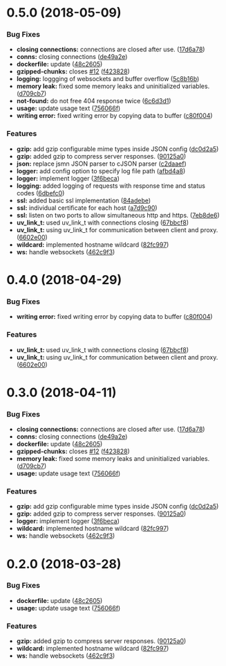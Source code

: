 <a name="0.5.0"></a>
# 0.5.0 (2018-05-09)


### Bug Fixes

* **closing connections:** connections are closed after use. ([17d6a78](https://github.com/bleenco/bproxy/commit/17d6a78))
* **conns:** closing connections ([de49a2e](https://github.com/bleenco/bproxy/commit/de49a2e))
* **dockerfile:** update ([48c2605](https://github.com/bleenco/bproxy/commit/48c2605))
* **gzipped-chunks:** closes [#12](https://github.com/bleenco/bproxy/issues/12) ([f423828](https://github.com/bleenco/bproxy/commit/f423828))
* **logging:** loggging of websockets and buffer overflow ([5c8b16b](https://github.com/bleenco/bproxy/commit/5c8b16b))
* **memory leak:** fixed some memory leaks and uninitialized variables. ([d709cb7](https://github.com/bleenco/bproxy/commit/d709cb7))
* **not-found:** do not free 404 response twice ([6c6d3d1](https://github.com/bleenco/bproxy/commit/6c6d3d1))
* **usage:** update usage text ([756066f](https://github.com/bleenco/bproxy/commit/756066f))
* **writing error:** fixed writing error by copying data to buffer ([c80f004](https://github.com/bleenco/bproxy/commit/c80f004))


### Features

* **gzip:** add gzip configurable mime types inside JSON config ([dc0d2a5](https://github.com/bleenco/bproxy/commit/dc0d2a5))
* **gzip:** added gzip to compress server responses. ([90125a0](https://github.com/bleenco/bproxy/commit/90125a0))
* **json:** replace jsmn JSON parser to cJSON parser ([c2daaef](https://github.com/bleenco/bproxy/commit/c2daaef))
* **logger:** add config option to specify log file path ([afbd4a8](https://github.com/bleenco/bproxy/commit/afbd4a8))
* **logger:** implement logger ([3f6beca](https://github.com/bleenco/bproxy/commit/3f6beca))
* **logging:** added logging of requests with response time and status codes ([6dbefc0](https://github.com/bleenco/bproxy/commit/6dbefc0))
* **ssl:** added basic ssl implementation ([84adebe](https://github.com/bleenco/bproxy/commit/84adebe))
* **ssl:** individual certificate for each host ([a7d9c90](https://github.com/bleenco/bproxy/commit/a7d9c90))
* **ssl:** listen on two ports to allow simultaneous http and https. ([7eb8de6](https://github.com/bleenco/bproxy/commit/7eb8de6))
* **uv_link_t:** used uv_link_t with connections closing ([67bbcf8](https://github.com/bleenco/bproxy/commit/67bbcf8))
* **uv_link_t:** using uv_link_t for communication between client and proxy. ([6602e00](https://github.com/bleenco/bproxy/commit/6602e00))
* **wildcard:** implemented hostname wildcard ([82fc997](https://github.com/bleenco/bproxy/commit/82fc997))
* **ws:** handle websockets ([462c9f3](https://github.com/bleenco/bproxy/commit/462c9f3))



<a name="0.4.0"></a>
# 0.4.0 (2018-04-29)


### Bug Fixes

* **writing error:** fixed writing error by copying data to buffer ([c80f004](https://github.com/bleenco/bproxy/commit/c80f004))


### Features

* **uv_link_t:** used uv_link_t with connections closing ([67bbcf8](https://github.com/bleenco/bproxy/commit/67bbcf8))
* **uv_link_t:** using uv_link_t for communication between client and proxy. ([6602e00](https://github.com/bleenco/bproxy/commit/6602e00))



<a name="0.3.0"></a>
# 0.3.0 (2018-04-11)


### Bug Fixes

* **closing connections:** connections are closed after use. ([17d6a78](https://github.com/bleenco/bproxy/commit/17d6a78))
* **conns:** closing connections ([de49a2e](https://github.com/bleenco/bproxy/commit/de49a2e))
* **dockerfile:** update ([48c2605](https://github.com/bleenco/bproxy/commit/48c2605))
* **gzipped-chunks:** closes [#12](https://github.com/bleenco/bproxy/issues/12) ([f423828](https://github.com/bleenco/bproxy/commit/f423828))
* **memory leak:** fixed some memory leaks and uninitialized variables. ([d709cb7](https://github.com/bleenco/bproxy/commit/d709cb7))
* **usage:** update usage text ([756066f](https://github.com/bleenco/bproxy/commit/756066f))


### Features

* **gzip:** add gzip configurable mime types inside JSON config ([dc0d2a5](https://github.com/bleenco/bproxy/commit/dc0d2a5))
* **gzip:** added gzip to compress server responses. ([90125a0](https://github.com/bleenco/bproxy/commit/90125a0))
* **logger:** implement logger ([3f6beca](https://github.com/bleenco/bproxy/commit/3f6beca))
* **wildcard:** implemented hostname wildcard ([82fc997](https://github.com/bleenco/bproxy/commit/82fc997))
* **ws:** handle websockets ([462c9f3](https://github.com/bleenco/bproxy/commit/462c9f3))



<a name="0.2.0"></a>
# 0.2.0 (2018-03-28)


### Bug Fixes

* **dockerfile:** update ([48c2605](https://github.com/bleenco/bproxy/commit/48c2605))
* **usage:** update usage text ([756066f](https://github.com/bleenco/bproxy/commit/756066f))


### Features

* **gzip:** added gzip to compress server responses. ([90125a0](https://github.com/bleenco/bproxy/commit/90125a0))
* **wildcard:** implemented hostname wildcard ([82fc997](https://github.com/bleenco/bproxy/commit/82fc997))
* **ws:** handle websockets ([462c9f3](https://github.com/bleenco/bproxy/commit/462c9f3))




